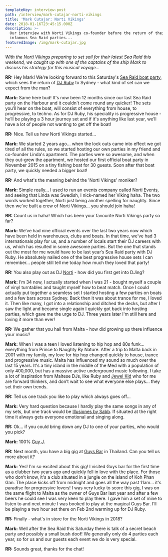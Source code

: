 ```yaml
---
templateKey: interview-post
path: /interview/mark-cutajar-norti-vikings
title: 'Mark Cutajar: Norti Vikings'
date: 2018-01-16T23:45:15.000Z
description: >-
  Our interview with Norti Vikings co-founder before the return of their
  infamous Sea Raid parties...
featuredImage: /img/mark-cutajar.jpg
---
```

_With the [Norti Vikings](https://www.facebook.com/nortivikings/) preparing to set sail for their latest Sea Raid this weekend, we caught up with one of the captains of the ship Mark to discuss his strategy for this musical voyage..._

**RR:** Hey Mark! We're looking forward to this Saturday's [Sea Raid boat party](https://www.facebook.com/events/276588012864846/), which sees the return of [DJ Ruby](https://www.facebook.com/djruby/) to Sydney - what kind of set can we expect from the man?

**Mark:** Same here bud! It's now been 12 months since our last Sea Raid party on the Harbour and it couldn't come round any quicker! The sets you’ll hear on the boat, will consist of everything from house, to progressive, to techno. As for DJ Ruby, his speciality is progressive house - he’ll be playing a 3 hour journey set and if it's anything like last year, we’ll have a lot of people not wanting to get off the boat! 

**RR:** Nice. Tell us how Norti Vikings started...

**Mark:** We started 2 years ago... when the lock outs came into effect we got tired of all the rules, so we started hosting our own parties in my friend and co-founder Linda's apartment. The parties were so awesome, and when they out-grew the apartment, we hosted our first official boat party in November 2015 on a tiny fishing boat for 30 guests. Soon after that boat party, we quickly needed a bigger boat! 

 **RR:** And what's the meaning behind the 'Norti Vikings' moniker?  

**Mark:** Simple really... I used to run an events company called Norti Events, and seeing that Linda was Swedish, I nick-named her Viking haha. The two words worked together, Norti just being another spelling for naughty. Since then we’ve built a crew of Norti Vikings... you should join haha! 

**RR:** Count us in haha! Which has been your favourite Norti Vikings party so far?

**Mark:** We’ve had nine official events over the last two years now which have been held in warehouses, clubs and boats. In that time, we’ve had 3 internationals play for us, and a number of locals start their DJ careers with us, which has resulted in some awesome parties. But the one that stands out the most for me would have to be last year’s Sea Raid party with DJ Ruby. He absolutely nailed one of the best progressive house sets I can remember... people still tell me today how much they loved that party!   

**RR:** You also play out as DJ [Norti](https://www.facebook.com/NORTI-466772390374116/) - how did you first get into DJing?

**Mark:** I’m 34 now, I actually started when I was 21 - bought myself a couple of vinyl turntables and taught myself how to beat match. Once I could actually put together a seamless set I started hosting a few parties on boats and a few bars across Sydney. Back then it was about trance for me, I loved it. Then like many, I got into a relationship and ditched the decks, but after I saw the light and became single again I quickly got back into hosting parties, which gave me the urge to DJ. Three years later I'm still here and loving it more than ever! 

**RR:** We gather that you hail from Malta - how did growing up there influence your music?

**Mark:** When I was a teen I loved listening to hip hop and 80s funk... everything from Prince to Naughty By Nature. After a trip to Malta back in 2001 with my family, my love for hip hop changed quickly to house, trance and progressive music. Malta has influenced my sound so much over the last 15 years. It's a tiny island in the middle of the Med with a population of only 400,000, but has a massive active underground music following. I take a lot of inspiration from Maltese DJs, like Ruby and [Jewel Kid](https://www.facebook.com/JewelKidOfficial/) who for me are forward thinkers, and don’t wait to see what everyone else plays... they set their own trends.

**RR:** Tell us one track you like to play which always goes off... 

**Mark:** Very hard question because I hardly play the same songs in any of my sets, but one track would be [Illusiones by Sabb](https://l.facebook.com/l.php?u=https%3A%2F%2Fwww.beatport.com%2Ftrack%2Fillusiones-ft-rafa-barrios-original-mix%2F4540816&h=ATP2IA3SHxQLXadz3Lz6uhI6I7jg_XnlTrHdbVlNq4Zg-ZwT0v4V-vMIZY7cAN_ZfTW3k6jTSTi_5eMK_NIagOw5A8aQxZFXgI3ekQZOvGdcyP8DkP9-JCSO). If situated at the right time it always gets everyone emotional and singing along.

**RR:** Ok... if you could bring down any DJ to one of your parties, who would you pick?

**Mark:** 100% [Guy J](https://www.facebook.com/guyjofficial/). 

**RR:** Next month, you have a big gig at [Guys Bar](https://www.facebook.com/Guys-Bar-TGIF-Thailand-28916436503/) in Thailand. Can you tell us more about it?

**Mark:** Yes! I'm so excited about this gig! I visited Guys bar for the first time as a clubber two years ago and quickly fell in love with the place. For those who don’t know, it's a club situated in a jungle on the island of Koh Phan Gan. The place kicks off from midnight and goes all the way past 11am... it's paradise for progressive lovers! I was very lucky to score this gig, I was on the same flight to Malta as the owner of Guys Bar last year and after a few beers he could see I was very keen to play there. I gave him a set of mine to listen to and next minute I was booked to play at the magical Guys Bar. I’ll be playing a two hour set there on Feb 2nd warming up for DJ Ruby.

**RR:** Finally - what's in store for the Norti Vikings in 2018?

**Mark:** Well after the Sea Raid this Saturday there is talk of a secret beach party and possibly a small bush doof! We generally only do 4 parties each year, so for us and our guests each event we do is very special.

**RR:** Sounds great, thanks for the chat!
